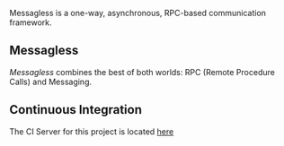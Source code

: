 Messagless is a one-way, asynchronous, RPC-based communication framework.

## Messagless
_Messagless_ combines the best of both worlds: RPC (Remote Procedure Calls) and Messaging.

## Continuous Integration
The CI Server for this project is located [here ](http://teamcity.codebetter.com/project.html?projectId=project33)
